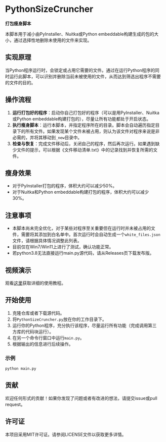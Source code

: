 # PythonSizeCruncher
**打包瘦身脚本**

本脚本用于减小由PyInstaller、Nuitka或Python embeddable构建生成的包的大小，通过选择性地删除未使用的文件来实现。

## 实现原理
当Python程序运行时，会锁定或占用它需要的文件。通过在运行Python程序的同时运行此脚本，可以识别并删除当前未被使用的文件，从而达到筛选出程序不需要的文件的目的。

## 操作流程
1. **运行打包好的程序**：启动你自己打包好的程序（可以是用PyInstaller、Nuitka或Python embeddable构建打包的），尽量让所有功能都处于开启状态。
2. **执行瘦身脚本**：运行本脚本，并指定程序所在的目录。脚本会自动遍历指定目录下的所有文件。如果发现某个文件未被占用，则认为该文件对程序来说是非必需的，并将其移动到`_new`目录中。
3. **检查与恢复**：完成文件移动后，关闭自己的程序，然后再次运行。如果遇到缺少文件的提示，可以根据《文件移动清单.txt》中的记录找到并恢复所需的文件。

## 瘦身效果
- 对于PyInstaller打包的程序，体积大约可以减少50%。
- 对于Nuitka和Python embeddable构建打包的程序，体积大约可以减少30%。

## 注意事项
- 本脚本尚未完全优化，对于某些对程序至关重要但在运行时并未被占用的文件，需要将其添加到白名单中。首次运行时会自动生成一个`white_files.json`文件，请根据具体情况调整此列表。
- 目前仅在Win7/Win11上进行了测试，确认功能正常。
- 若python3.8无法直接运行main.py源代码，请从Releases页下载发布版。

## 视频演示
观看[这里](https://www.bilibili.com/video/BV16r421E7zU/)获取详细的使用教程。

## 开始使用
1. 克隆仓库或者下载源代码。
2. 将`PythonSizeCruncher.py`放在你的工作目录下。
3. 运行你的Python程序，充分执行该程序，尽量运行所有功能（完成调用第三方库的代码块运行）。
4. 在另一个命令行窗口中运行`main.py`。
5. 根据输出的信息进行后续操作。

### 示例
```bash
python main.py
```

## 贡献
欢迎任何形式的贡献！如果你发现了问题或者有改进的想法，请提交issue或pull request。

## 许可证
本项目采用MIT许可证。请参阅LICENSE文件以获取更多详情。
